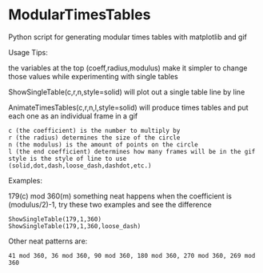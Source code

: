 # ModularTimesTables
Python script for generating modular times tables with matplotlib and gif

Usage Tips:

the variables at the top (coeff,radius,modulus) make it simpler to change those values while experimenting with single tables

ShowSingleTable(c,r,n,style=solid) will plot out a single table line by line

AnimateTimesTables(c,r,n,l,style=solid) will produce times tables and put each one as an individual frame in a gif

    c (the coefficient) is the number to multiply by
    r (the radius) determines the size of the circle
    n (the modulus) is the amount of points on the circle
    l (the end coefficient) determines how many frames will be in the gif
    style is the style of line to use (solid,dot,dash,loose_dash,dashdot,etc.)


Examples:

  179(c) mod 360(m) something neat happens when the coefficient is (modulus/2)-1, try these two examples and see the difference
  
    ShowSingleTable(179,1,360)
    ShowSingleTable(179,1,360,loose_dash)
  
  
  Other neat patterns are:
    
    41 mod 360, 36 mod 360, 90 mod 360, 180 mod 360, 270 mod 360, 269 mod 360
